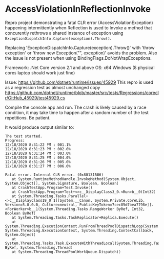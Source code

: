 # AccessViolationInReflectionInvoke
Repro project demonstrating a fatal CLR error (AccessViolationException) happening intermittently when Reflection is used to Invoke a method that concurently rethrows a shared instance of exception using `ExceptionDispatchInfo.Capture(exception).Throw()`.

Replacing 'ExceptionDispatchInfo.Capture(exception).Throw()' with 'throw exception' or 'throw new Exception("", exception)' avoids the problem.
Also the issue is not present when using BindingFlags.DoNotWrapExceptions.

Framework: .Net Core version 2.1 and above
OS: x64 Windows (8 physical cores laptop should work just fine)

Issue: https://github.com/dotnet/runtime/issues/45929
This repro is used as a regression test as almost unchanged copy https://github.com/dotnet/runtime/blob/master/src/tests/Regressions/coreclr/GitHub_45929/test45929.cs

Compile the console app and run. 
The crash is likely caused by a race condition, it may take time to happen after a random number of the test repetitions. Be patient.

It would produce output similar to:
```
The test started.
Progress:
12/18/2020 8:31:22 PM : 001.1%
12/18/2020 8:31:23 PM : 002.0%
12/18/2020 8:31:24 PM : 003.0%
12/18/2020 8:31:25 PM : 004.0%
12/18/2020 8:31:26 PM : 005.0%
12/18/2020 8:31:27 PM : 006.0%

Fatal error. Internal CLR error. (0x80131506)
   at System.RuntimeMethodHandle.InvokeMethod(System.Object, System.Object[], System.Signature, Boolean, Boolean)
   at CrashTestApp.Program+Test.Invoke()
   at CrashTestApp.Program+Test+<>c__DisplayClass3_0.<Run>b__0(Int32)
   at System.Threading.Tasks.Parallel+<>c__DisplayClass19_0`1[[System.__Canon, System.Private.CoreLib, Version=5.0.0.0, Culture=neutral, PublicKeyToken=7cec85d7bea7798e]].<ForWorker>b__1(System.Threading.Tasks.RangeWorker ByRef, Int32, Boolean ByRef)
   at System.Threading.Tasks.TaskReplicator+Replica.Execute()
   at System.Threading.ExecutionContext.RunFromThreadPoolDispatchLoop(System.Threading.Thread, System.Threading.ExecutionContext, System.Threading.ContextCallback, System.Object)
   at System.Threading.Tasks.Task.ExecuteWithThreadLocal(System.Threading.Tasks.Task ByRef, System.Threading.Thread)
   at System.Threading.ThreadPoolWorkQueue.Dispatch()
 
